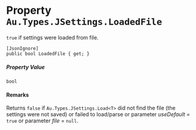 # Property `Au.Types.JSettings.LoadedFile`

`true` if settings were loaded from file.

```
[JsonIgnore]
public bool LoadedFile { get; }
```

##### Property Value

`bool`

#### Remarks

Returns `false` if `Au.Types.JSettings.Load<T>` did not find the file (the settings were not saved) or failed to load/parse or parameter *useDefault* = `true` or parameter *file* = `null`.